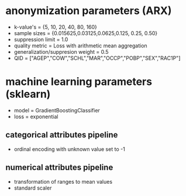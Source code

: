 # anonymization parameters (ARX)
* k-value's = {5, 10, 20, 40, 80, 160}
* sample sizes = {0.015625,0.03125,0.0625,0.125, 0.25, 0.50}
* suppression limit = 1.0
* quality metric = Loss with arithmetic mean aggregation
* generalization/suppresion weight = 0.5
* QID = ["AGEP","COW","SCHL","MAR","OCCP","POBP","SEX","RAC1P"]

# machine learning parameters (sklearn)
* model = GradientBoostingClassifier
* loss = exponential
## categorical attributes pipeline
* ordinal encoding with unknown value set to -1
## numerical attributes pipeline
* transformation of ranges to mean values
* standard scaler
